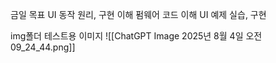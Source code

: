 금일 목표
UI 동작 원리, 구현 이해
펌웨어 코드 이해
UI 예제 실습, 구현


img폴더 테스트용 이미지
![[ChatGPT Image 2025년 8월 4일 오전 09_24_44.png]]